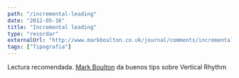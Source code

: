 ```yaml
---
path: "/incremental-leading"
date: "2012-05-16"
title: "Incremental leading"
type: "recordar"
externalUrl: "http://www.markboulton.co.uk/journal/comments/incremental-leading"
tags: ["Tipografia"]
---
```


Lectura recomendada. [Mark Boulton](http://www.markboulton.co.uk/) da buenos tips sobre Vertical Rhythm
